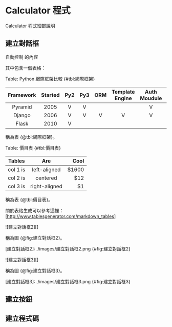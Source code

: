 Calculator 程式
===

Calculator 程式細部說明

建立對話框
---

自動控制 的內容

其中包含一個表格：

Table: Python 網際框架比較 {#tbl:網際框架}

| Framework | Started | Py2 | Py3 | ORM | Template Engine | Auth Moudule | Database Admin | Project Scale |
|:---------:|:-------:|:---:|:---:|:---:|:---------------:|:------------:|:--------------:|:-------------:|
| Pyramid | 2005 | V | V |  |  | V |  | large |
| Django | 2006 | V | V | V | V | V | V | large |
| Flask | 2010 | V |  |  |  |  |  | small |

稱為表 {@tbl:網際框架}。

Table: 價目表 {#tbl:價目表}

| Tables   |      Are      |  Cool |
|----------|:-------------:|------:|
| col 1 is |  left-aligned | $1600 |
| col 2 is |    centered   |   $12 |
| col 3 is | right-aligned |    $1 |

稱為表 {@tbl:價目表}。

關於表格生成可以參考這裡：[http://www.tablesgenerator.com/markdown_tables]

[http://www.tablesgenerator.com/markdown_tables]: http://www.tablesgenerator.com/markdown_tables



![建立對話框2][]

稱為圖 {@fig:建立對話框2}。

[建立對話框2]: ./images/建立對話框2.png {#fig:建立對話框2}



![建立對話框3][]

稱為圖 {@fig:建立對話框3}。

[建立對話框3]: ./images/建立對話框3.png {#fig:建立對話框3}




建立按鈕
---

建立程式碼
---

